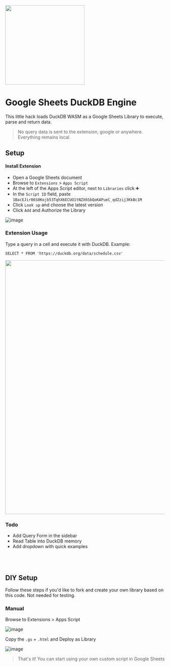 <img src="https://github.com/user-attachments/assets/46a5c546-7e9b-42c7-87f4-bc8defe674e0" width=250 />

# Google Sheets DuckDB Engine

This little hack loads DuckDB WASM as a Google Sheets Library to execute, parse and return data.

> No query data is sent to the extension, google or anywhere. Everything remains local.

## Setup
#### Install Extension
- Open a Google Sheets document
- Browse to `Extensions` > `Apps Script`
- At the left of the Apps Script editor, next to `Libraries` click ➕
- In the `Script ID` field, paste `1BacEJir06S0Kojb53TqhX6ECUO1tNZX6SbQoKAPueC_qdZzij3KkBc1M`
- Click `Look up` and choose the latest version
- Click `Add` and Authorize the Library

![image](https://github.com/user-attachments/assets/3a1a2945-0552-49fe-8246-4c96bb5f1609)

<!--

### Extension Macro
The following macro and the code in this repository are used as part of this demo

* https://script.google.com/macros/library/d/1BacEJir06S0Kojb53TqhX6ECUO1tNZX6SbQoKAPueC_qdZzij3KkBc1M/6


-->

### Extension Usage
Type a query in a cell and execute it with DuckDB. Example:
```
SELECT * FROM 'https://duckdb.org/data/schedule.csv'
```

<img src="https://i.imgur.com/nRxtLUb.gif" width="800px" />

### Todo

* Add Query Form in the sidebar
* Read Table into DuckDB memory
* Add dropdown with quick examples

<br />
<br />

## DIY Setup
Follow these steps if you'd like to fork and create your own library based on this code. Not needed for testing.

### Manual
Browse to Extensions > Apps Script

![image](https://github.com/user-attachments/assets/b2537c94-45f8-4884-9ba4-923adbc8e7dc)

Copy the `.gs` + `.html` and Deploy as Library

![image](https://github.com/user-attachments/assets/5e7c0e1a-2551-4e50-bf6a-a74136fea03e)

> That's it! You can start using your own custom script in Google Sheets

